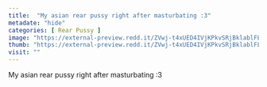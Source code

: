 ```yaml
---
title:  "My asian rear pussy right after masturbating :3"
metadate: "hide"
categories: [ Rear Pussy ]
image: "https://external-preview.redd.it/ZVwj-t4xUED4IVjKPkvSRjBklablFLfAzFZitF6oFds.png?auto=webp&s=5a70702f3fa8e739c306b078f9ad9103b82f8f35"
thumb: "https://external-preview.redd.it/ZVwj-t4xUED4IVjKPkvSRjBklablFLfAzFZitF6oFds.png?width=640&crop=smart&auto=webp&s=743db64f1baf9846cc2e630a3bad4ddd070ed8bf"
visit: ""
---
```

My asian rear pussy right after masturbating :3

